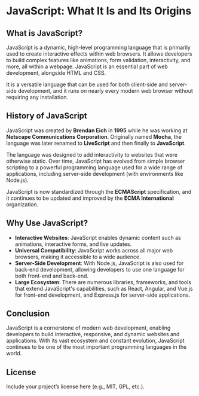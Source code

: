 # JavaScript: What It Is and Its Origins

## What is JavaScript?

JavaScript is a dynamic, high-level programming language that is primarily used to create interactive effects within web browsers. It allows developers to build complex features like animations, form validation, interactivity, and more, all within a webpage. JavaScript is an essential part of web development, alongside HTML and CSS.

It is a versatile language that can be used for both client-side and server-side development, and it runs on nearly every modern web browser without requiring any installation.

## History of JavaScript

JavaScript was created by **Brendan Eich** in **1995** while he was working at **Netscape Communications Corporation**. Originally named **Mocha**, the language was later renamed to **LiveScript** and then finally to **JavaScript**.

The language was designed to add interactivity to websites that were otherwise static. Over time, JavaScript has evolved from simple browser scripting to a powerful programming language used for a wide range of applications, including server-side development (with environments like Node.js).

JavaScript is now standardized through the **ECMAScript** specification, and it continues to be updated and improved by the **ECMA International** organization.

## Why Use JavaScript?

- **Interactive Websites**: JavaScript enables dynamic content such as animations, interactive forms, and live updates.
- **Universal Compatibility**: JavaScript works across all major web browsers, making it accessible to a wide audience.
- **Server-Side Development**: With Node.js, JavaScript is also used for back-end development, allowing developers to use one language for both front-end and back-end.
- **Large Ecosystem**: There are numerous libraries, frameworks, and tools that extend JavaScript's capabilities, such as React, Angular, and Vue.js for front-end development, and Express.js for server-side applications.

## Conclusion

JavaScript is a cornerstone of modern web development, enabling developers to build interactive, responsive, and dynamic websites and applications. With its vast ecosystem and constant evolution, JavaScript continues to be one of the most important programming languages in the world.

## License

Include your project’s license here (e.g., MIT, GPL, etc.).
